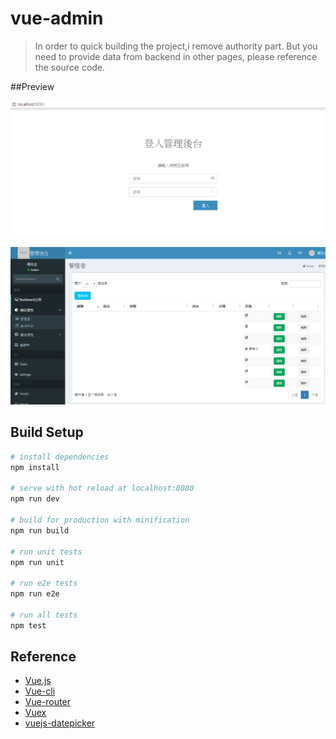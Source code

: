 # vue-admin

> In order to quick building the project,i remove authority part. But you need to provide data from backend in other pages, please reference the source code.

##Preview

![Alt text](static/img/login.png "Login Panel")

![Alt text](static/img/manager.png "Manager List")

## Build Setup

``` bash
# install dependencies
npm install

# serve with hot reload at localhost:8080
npm run dev

# build for production with minification
npm run build

# run unit tests
npm run unit

# run e2e tests
npm run e2e

# run all tests
npm test
```
## Reference
- [Vue.js](https://vuejs.org/)
- [Vue-cli](https://github.com/vuejs/vue-cli)
- [Vue-router](https://router.vuejs.org/)
- [Vuex](https://vuex.vuejs.org/)
- [vuejs-datepicker](https://www.npmjs.com/package/vuejs-datepicker)
